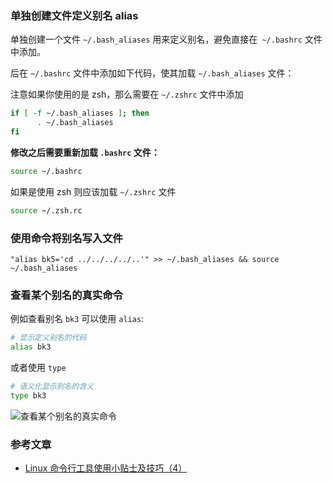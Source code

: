 

### 单独创建文件定义别名 alias


单独创建一个文件 `~/.bash_aliases` 用来定义别名，避免直接在` ~/.bashrc` 文件中添加。

后在 `~/.bashrc` 文件中添加如下代码，使其加载 `~/.bash_aliases` 文件：

注意如果你使用的是 zsh，那么需要在 `~/.zshrc` 文件中添加

```bash
if [ -f ~/.bash_aliases ]; then
      . ~/.bash_aliases
fi
```

**修改之后需要重新加载 `.bashrc` 文件：**

```bash
source ~/.bashrc
```

如果是使用 zsh 则应该加载 `~/.zshrc` 文件

```bash
source ~/.zsh.rc
```

### 使用命令将别名写入文件


```
"alias bk5='cd ../../../../..'" >> ~/.bash_aliases && source ~/.bash_aliases
```

### 查看某个别名的真实命令

例如查看别名 `bk3` 可以使用 `alias`:

```bash
# 显示定义别名的代码
alias bk3
```

或者使用 `type`

```bash
# 语义化显示别名的含义
type bk3
```

![查看某个别名的真实命令](http://xiaoshujiang.wencaizhang.com/xiaoshujiang/2019/view-the-true-command-via-alias-and-type.png)


### 参考文章

+ [Linux 命令行工具使用小贴士及技巧（4）](http://blog.jobbole.com/110848/)
